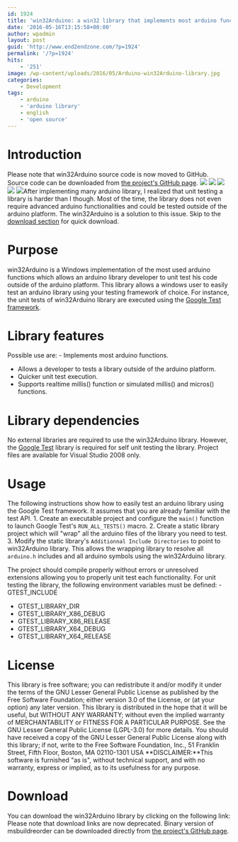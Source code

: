 ```yaml
---
id: 1924
title: 'win32Arduino: a win32 library that implements most arduino functions'
date: '2016-05-16T13:15:58+00:00'
author: wpadmin
layout: post
guid: 'http://www.end2endzone.com/?p=1924'
permalink: '/?p=1924'
hits:
    - '251'
image: /wp-content/uploads/2016/05/Arduino-win32Arduino-library.jpg
categories:
    - Development
tags:
    - arduino
    - 'arduino library'
    - english
    - 'open source'
---
```


# Introduction

Please note that win32Arduino source code is now moved to GitHub. Source code can be downloaded from [the project's GitHub page](http://github.com/end2endzone/win32Arduino). ![](https://img.shields.io/badge/License-MIT-yellow.svg) ![](https://img.shields.io/github/release/end2endzone/win32Arduino.svg) ![](https://ci.appveyor.com/api/projects/status/4jhi6oqgaji5e7pl/branch/master?svg=true) ![](https://img.shields.io/appveyor/tests/end2endzone/win32Arduino/master.svg) ![](https://img.shields.io/github/downloads/end2endzone/win32Arduino/total.svg)After implementing many arduino library, I realized that unit testing a library is harder than I though. Most of the time, the library does not even require advanced arduino functionalities and could be tested outside of the arduino platform. The win32Arduino is a solution to this issue. Skip to the [download section](#Download) for quick download.

# Purpose

win32Arduino is a Windows implementation of the most used arduino functions which allows an arduino library developer to unit test his code outside of the arduino platform. This library allows a windows user to easily test an arduino library using your testing framework of choice. For instance, the unit tests of win32Arduino library are executed using the [Google Test framework](http://github.com/google/googletest).

# Library features

Possible use are: - Implements most arduino functions.
- Allows a developer to tests a library outside of the arduino platform.
- Quicker unit test execution.
- Supports realtime millis() function or simulated millis() and micros() functions.

# Library dependencies

No external libraries are required to use the win32Arduino library. However, the [Google Test](http://github.com/google/googletest) library is required for self unit testing the library. Project files are available for Visual Studio 2008 only.

# Usage

The following instructions show how to easily test an arduino library using the Google Test framework. It assumes that you are already familiar with the test API. 1. Create an executable project and configure the `main()` function to launch Google Test's `RUN_ALL_TESTS()` macro.
2. Create a static library project which will "wrap" all the arduino files of the library you need to test.
3. Modify the static library's `Additionnal Include Directories` to point to win32Arduino library. This allows the wrapping library to resolve all `arduino.h` includes and all arduino symbols using the win32Arduino library.

The project should compile properly without errors or unresolved extensions allowing you to properly unit test each functionality. For unit testing the library, the following environment variables must be defined: - GTEST\_INCLUDE
- GTEST\_LIBRARY\_DIR
- GTEST\_LIBRARY\_X86\_DEBUG
- GTEST\_LIBRARY\_X86\_RELEASE
- GTEST\_LIBRARY\_X64\_DEBUG
- GTEST\_LIBRARY\_X64\_RELEASE

# License

This library is free software; you can redistribute it and/or modify it under the terms of the GNU Lesser General Public License as published by the Free Software Foundation; either version 3.0 of the License, or (at your option) any later version. This library is distributed in the hope that it will be useful, but WITHOUT ANY WARRANTY; without even the implied warranty of MERCHANTABILITY or FITNESS FOR A PARTICULAR PURPOSE. See the GNU Lesser General Public License (LGPL-3.0) for more details. You should have received a copy of the GNU Lesser General Public License along with this library; if not, write to the Free Software Foundation, Inc., 51 Franklin Street, Fifth Floor, Boston, MA 02110-1301 USA **DISCLAIMER:**This software is furnished "as is", without technical support, and with no warranty, express or implied, as to its usefulness for any purpose.

# Download

You can download the win32Arduino library by clicking on the following link: Please note that download links are now deprecated. Binary version of msbuildreorder can be downloaded directly from [the project's GitHub page](http://github.com/end2endzone/win32Arduino/releases).